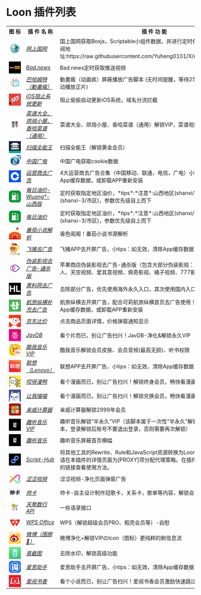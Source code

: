 # Loon 插件列表

<table>
<tr><th> 图  标 </th> <th> 插 件 名 称 </th> <th> 插 件 功 能 </th> </tr >
<tr ><td > <div style="width: 32px; height: 32px; overflow: hidden; display: flex; align-items: center; justify-content: center;"><img src="https://raw.githubusercontent.com/W126-L/Tool/main/IconSet/108px/Guoshangguowang.png" width="32" height="32"></div> </td><td><a href="https://raw.githubusercontent.com/W126-L/Tool/master/Plugin/95598.plugin"><em>网上国网</em></a></td><td>国上国网获取Boxjs，Scriptable小组件数据，并进行定时任务の推送。BoxJs订阅地址:https://raw.githubusercontent.com/Yuheng0101/X/main/Tasks/boxjs.json</td></tr><tr ><td > <div style="width: 32px; height: 32px; overflow: hidden; display: flex; align-items: center; justify-content: center;"><img src="https://raw.githubusercontent.com/W126-L/Tool/main/IconSet/108px/Bad_news.png" width="32" height="32"></div> </td><td><a href="https://raw.githubusercontent.com/W126-L/Tool/master/Plugin/Bad_news.plugin"><em>Bad.news</em></a></td><td>Bad.news定时获取推送视频</td></tr><tr ><td > <div style="width: 32px; height: 32px; overflow: hidden; display: flex; align-items: center; justify-content: center;"><img src="https://raw.githubusercontent.com/W126-L/Tool/main/IconSet/108px/Bahamut.png" width="32" height="32"></div> </td><td><a href="https://raw.githubusercontent.com/W126-L/Tool/master/Plugin/Bahamut.plugin"><em>巴哈姆特（動畫瘋）</em></a></td><td>動畫瘋（动画疯）屏蔽播放广告脚本 (无时间提醒，等待25～30S即可，黑屏完自动播放正片)</td></tr><tr ><td > <div style="width: 32px; height: 32px; overflow: hidden; display: flex; align-items: center; justify-content: center;"><img src="https://raw.githubusercontent.com/W126-L/Tool/main/IconSet/108px/NoUpdate.png" width="32" height="32"></div> </td><td><a href="https://raw.githubusercontent.com/W126-L/Tool/master/Plugin/BlockiOSUpdate.plugin"><em>iOS阻止系统更新</em></a></td><td>阻止偷偷自动更新iOS系统，域名分流拦截</td></tr><tr ><td > <div style="width: 32px; height: 32px; overflow: hidden; display: flex; align-items: center; justify-content: center;"><img src="https://raw.githubusercontent.com/W126-L/Tool/main/IconSet/108px/CaiPu.png" width="32" height="32"></div> </td><td><a href="https://raw.githubusercontent.com/W126-L/Tool/master/Plugin/CaiPu-3.plugin"><em>菜谱大全、烘焙小屋、香哈菜谱（通用）</em></a></td><td>菜谱大全、烘焙小屋、香哈菜谱（通用）解锁VIP，菜谱视频在线观看</td></tr><tr ><td > <div style="width: 32px; height: 32px; overflow: hidden; display: flex; align-items: center; justify-content: center;"><img src="https://raw.githubusercontent.com/W126-L/Tool/main/IconSet/108px/CamScanner.png" width="32" height="32"></div> </td><td><a href="https://raw.githubusercontent.com/W126-L/Tool/master/Plugin/CamScanner.plugin"><em>扫描全能王</em></a></td><td>扫描全能王（解锁黄金会员）</td></tr><tr ><td > <div style="width: 32px; height: 32px; overflow: hidden; display: flex; align-items: center; justify-content: center;"><img src="https://raw.githubusercontent.com/W126-L/Tool/main/IconSet/108px/China-Broadnet.png" width="32" height="32"></div> </td><td><a href="https://raw.githubusercontent.com/W126-L/Tool/master/Plugin/China-Broadnet.plugin"><em>中国广电</em></a></td><td>中国广电获取cookie数据</td></tr><tr ><td > <div style="width: 32px; height: 32px; overflow: hidden; display: flex; align-items: center; justify-content: center;"><img src="https://raw.githubusercontent.com/W126-L/Tool/main/IconSet/108px/China-Operator.png" width="32" height="32"></div> </td><td><a href="https://raw.githubusercontent.com/W126-L/Tool/master/Plugin/China-Operator.plugin"><em>运营商去广告</em></a></td><td>4大运营商去广告合集（中国移动、联通，电信，广电）小tips：如无效，清除App缓存数据，或卸载APP重新安装</td></tr><tr ><td > <div style="width: 32px; height: 32px; overflow: hidden; display: flex; align-items: center; justify-content: center;"><img src="https://raw.githubusercontent.com/W126-L/Tool/main/IconSet/108px/Youjia.png" width="32" height="32"></div> </td><td><a href="https://raw.githubusercontent.com/W126-L/Tool/master/Plugin/Daily-oil-Wuang.plugin"><em>每日油价-Wuang°-山西版</em></a></td><td>定时获取指定地区油价，*tips*:*注意*:山西地区(shanxi/市区)，陕西地区(shanxi-3/市区)，参数优先级自上而下</td></tr><tr ><td > <div style="width: 32px; height: 32px; overflow: hidden; display: flex; align-items: center; justify-content: center;"><img src="https://raw.githubusercontent.com/W126-L/Tool/main/IconSet/108px/Youjia.png" width="32" height="32"></div> </td><td><a href="https://raw.githubusercontent.com/W126-L/Tool/master/Plugin/Daily-oil.plugin"><em>每日油价</em></a></td><td>定时获取指定地区油价，*tips*:*注意*:山西地区(shanxi/市区)，陕西地区(shanxi-3/市区)，参数优先级自上而下</td></tr><tr ><td > <div style="width: 32px; height: 32px; overflow: hidden; display: flex; align-items: center; justify-content: center;"><img src="https://raw.githubusercontent.com/W126-L/Tool/main/IconSet/108px/FanQie.png" width="32" height="32"></div> </td><td><a href="https://raw.githubusercontent.com/W126-L/Tool/master/Plugin/FanQie.plugin"><em>番茄小说解析</em></a></td><td>香色闺阁！番茄小说书源解析</td></tr><tr ><td > <div style="width: 32px; height: 32px; overflow: hidden; display: flex; align-items: center; justify-content: center;"><img src="https://raw.githubusercontent.com/W126-L/Tool/main/IconSet/108px/Feizhu.png" width="32" height="32"></div> </td><td><a href="https://raw.githubusercontent.com/W126-L/Tool/master/Plugin/Feizhu.plugin"><em>飞猪去广告</em></a></td><td>飞猪APP去开屏广告，小tips：如无效，清除App缓存数据，或卸载APP重新安装</td></tr><tr ><td > <div style="width: 32px; height: 32px; overflow: hidden; display: flex; align-items: center; justify-content: center;"><img src="https://raw.githubusercontent.com/W126-L/Tool/main/IconSet/108px/FreeVideo.png" width="32" height="32"></div> </td><td><a href="https://raw.githubusercontent.com/W126-L/Tool/master/Plugin/FreeVideo-NoAds.plugin"><em>伪装影视去广告-通杀版</em></a></td><td>苹果商店伪装影视去广告-通杀版（包含大部分伪装影视：大师兄影视、追剧达人、天空视频、爱其意视频、佩奇影视、橘子视频、777影视等…）</td></tr><tr ><td > <div style="width: 32px; height: 32px; overflow: hidden; display: flex; align-items: center; justify-content: center;"><img src="https://raw.githubusercontent.com/W126-L/Tool/main/IconSet/108px/Heiliaowang.png" width="32" height="32"></div> </td><td><a href="https://raw.githubusercontent.com/W126-L/Tool/master/Plugin/HLW.plugin"><em>黑料网去广告</em></a></td><td>去除部分广告，优先使用海外永久入口，其次使用国内入口(会变动)，走代理</td></tr><tr ><td > <div style="width: 32px; height: 32px; overflow: hidden; display: flex; align-items: center; justify-content: center;"><img src="https://raw.githubusercontent.com/W126-L/Tool/main/IconSet/108px/Hanglvzongheng.png" width="32" height="32"></div> </td><td><a href="https://raw.githubusercontent.com/W126-L/Tool/master/Plugin/Hanglvzongheng.plugin"><em>航旅纵横补充去广告</em></a></td><td>航旅纵横去开屏广告，配合可莉航旅纵横首页去广告使用！小tips：如无效，清除App缓存数据，或卸载APP重新安装</td></tr><tr ><td > <div style="width: 32px; height: 32px; overflow: hidden; display: flex; align-items: center; justify-content: center;"><img src="https://raw.githubusercontent.com/W126-L/Tool/main/IconSet/108px/JD.png" width="32" height="32"></div> </td><td><a href="https://raw.githubusercontent.com/W126-L/Tool/master/Plugin/JD_price.plugin"><em>京东比价</em></a></td><td>点击商品页面详情，价格弹窗通知显示</td></tr><tr ><td > <div style="width: 32px; height: 32px; overflow: hidden; display: flex; align-items: center; justify-content: center;"><img src="https://raw.githubusercontent.com/W126-L/Tool/main/IconSet/108px/JavDB.png" width="32" height="32"></div> </td><td><a href="https://raw.githubusercontent.com/W126-L/Tool/master/Plugin/JavDB.plugin"><em>JavDB</em></a></td><td>看个片而已，别让广告扫兴！JavDB-净化&解锁永久VIP</td></tr><tr ><td > <div style="width: 32px; height: 32px; overflow: hidden; display: flex; align-items: center; justify-content: center;"><img src="https://raw.githubusercontent.com/W126-L/Tool/main/IconSet/108px/KuwoMusic-Pro.png" width="32" height="32"></div> </td><td><a href="https://raw.githubusercontent.com/W126-L/Tool/master/Plugin/KuwoMusic-VIP.plugin"><em>酷我音乐VIP</em></a></td><td>酷我音乐解锁会员皮肤、会员音频(最高无损)、听书权限</td></tr><tr ><td > <div style="width: 32px; height: 32px; overflow: hidden; display: flex; align-items: center; justify-content: center;"><img src="https://raw.githubusercontent.com/W126-L/Tool/main/IconSet/108px/Lenovo.png" width="32" height="32"></div> </td><td><a href="https://raw.githubusercontent.com/W126-L/Tool/master/Plugin/Lenovo.plugin"><em>联想（Lenovo）</em></a></td><td>联想APP去开屏广告，小tips：如无效，清除App缓存数据，或卸载APP重新安装</td></tr><tr ><td > <div style="width: 32px; height: 32px; overflow: hidden; display: flex; align-items: center; justify-content: center;"><img src="https://raw.githubusercontent.com/W126-L/Tool/main/IconSet/108px/ManYa.png" width="32" height="32"></div> </td><td><a href="https://raw.githubusercontent.com/W126-L/Tool/master/Plugin/ManYa.plugin"><em>哎呀漫鸭</em></a></td><td>看个漫画而已，别让广告扫兴！解锁终身会员，畅快看漫画。</td></tr><tr ><td > <div style="width: 32px; height: 32px; overflow: hidden; display: flex; align-items: center; justify-content: center;"><img src="https://raw.githubusercontent.com/W126-L/Tool/main/IconSet/108px/Miaomiao.png" width="32" height="32"></div> </td><td><a href="https://raw.githubusercontent.com/W126-L/Tool/master/Plugin/Miaomiao.plugin"><em>让我喵喵</em></a></td><td>看个漫画而已，别让广告扫兴！解锁兑换会员，畅快看漫画。</td></tr><tr ><td > <div style="width: 32px; height: 32px; overflow: hidden; display: flex; align-items: center; justify-content: center;"><img src="https://raw.githubusercontent.com/W126-L/Tool/main/IconSet/108px/Qinqijisuanqi.png" width="32" height="32"></div> </td><td><a href="https://raw.githubusercontent.com/W126-L/Tool/master/Plugin/Qqjsq.plugin"><em>亲戚计算器</em></a></td><td>亲戚计算器解锁2999年会员</td></tr><tr ><td > <div style="width: 32px; height: 32px; overflow: hidden; display: flex; align-items: center; justify-content: center;"><img src="https://raw.githubusercontent.com/W126-L/Tool/main/IconSet/108px/QutingMusic.png" width="32" height="32"></div> </td><td><a href="https://raw.githubusercontent.com/W126-L/Tool/master/Plugin/QutingMusic-VIP.plugin"><em>趣听音乐VIP</em></a></td><td>趣听音乐解锁“半永久”VIP（该脚本属于一次性“半永久”解锁，解锁完即可关闭脚本，登录解锁后账号不要退出登录，否则需要再次解锁）</td></tr><tr ><td > <div style="width: 32px; height: 32px; overflow: hidden; display: flex; align-items: center; justify-content: center;"><img src="https://raw.githubusercontent.com/W126-L/Tool/main/IconSet/108px/QutingMusic.png" width="32" height="32"></div> </td><td><a href="https://raw.githubusercontent.com/W126-L/Tool/master/Plugin/QutingMusic.plugin"><em>趣听音乐</em></a></td><td>趣听音乐屏蔽首页横幅</td></tr><tr ><td > <div style="width: 32px; height: 32px; overflow: hidden; display: flex; align-items: center; justify-content: center;"><img src="https://raw.githubusercontent.com/luestr/IconResource/main/Other_icon/120px/Script-Hub.png" width="32" height="32"></div> </td><td><a href="https://script.hub/"><em>Script-Hub</em></a></td><td>将其他工具的Rewrite、Rule和JavaScript资源转换为Loon能识别的格式，使用前请在本插件的详情页面为[PROXY]项分配代理策略。在插件列表中点击此插件上的链接查看使用方法。</td></tr><tr ><td > <div style="width: 32px; height: 32px; overflow: hidden; display: flex; align-items: center; justify-content: center;"><img src="https://raw.githubusercontent.com/W126-L/Tool/main/IconSet/108px/SeseVideo.png" width="32" height="32"></div> </td><td><a href="https://raw.githubusercontent.com/W126-L/Tool/master/Plugin/SeseVideo.plugin"><em>涩涩视频</em></a></td><td>涩涩视频-净化页面弹窗广告</td></tr><tr ><td > <div style="width: 32px; height: 32px; overflow: hidden; display: flex; align-items: center; justify-content: center;"><img src="https://raw.githubusercontent.com/W126-L/Tool/main/IconSet/108px/ShuaiKa.png" width="32" height="32"></div> </td><td><a href="https://raw.githubusercontent.com/W126-L/Tool/master/Plugin/ShuaiKa.plugin"><em>帅卡</em></a></td><td>帅卡-自主设计制作冠歌卡，关系卡，歌单等内容，解锁会员VIP</td></tr><tr ><td > <div style="width: 32px; height: 32px; overflow: hidden; display: flex; align-items: center; justify-content: center;"><img src="https://raw.githubusercontent.com/W126-L/Tool/main/IconSet/108px/Yan.png" width="32" height="32"></div> </td><td><a href="https://raw.githubusercontent.com/W126-L/Tool/master/Plugin/TianApi.plugin"><em>天聚数行API</em></a></td><td>一些语录接口</td></tr><tr ><td > <div style="width: 32px; height: 32px; overflow: hidden; display: flex; align-items: center; justify-content: center;"><img src="https://raw.githubusercontent.com/W126-L/Tool/main/IconSet/108px/WPS.png" width="32" height="32"></div> </td><td><a href="https://raw.githubusercontent.com/W126-L/Tool/master/Plugin/WPS.plugin"><em>WPS Office</em></a></td><td>WPS（解锁超级会员PRO、稻壳会员等）-自慰</td></tr><tr ><td > <div style="width: 32px; height: 32px; overflow: hidden; display: flex; align-items: center; justify-content: center;"><img src="https://raw.githubusercontent.com/W126-L/Tool/main/IconSet/108px/Weibo.png" width="32" height="32"></div> </td><td><a href="https://raw.githubusercontent.com/W126-L/Tool/master/Plugin/WeiBoVIP.plugin"><em>微博（围脖🧣）</em></a></td><td>微博净化+解锁VIPのIcon（图标）更纯粹的刷信息流</td></tr><tr ><td > <div style="width: 32px; height: 32px; overflow: hidden; display: flex; align-items: center; justify-content: center;"><img src="https://raw.githubusercontent.com/W126-L/Tool/main/IconSet/108px/Yijietu.png" width="32" height="32"></div> </td><td><a href="https://raw.githubusercontent.com/W126-L/Tool/master/Plugin/YiJieTu.plugin"><em>易截图</em></a></td><td>去除水印，解锁高级功能</td></tr><tr ><td > <div style="width: 32px; height: 32px; overflow: hidden; display: flex; align-items: center; justify-content: center;"><img src="https://raw.githubusercontent.com/W126-L/Tool/main/IconSet/108px/i4.png" width="32" height="32"></div> </td><td><a href="https://raw.githubusercontent.com/W126-L/Tool/master/Plugin/i4.plugin"><em>爱思助手</em></a></td><td>爱思助手去开屏广告，小tips：如无效，清除App缓存数据，或卸载APP重新安装</td></tr><tr ><td > <div style="width: 32px; height: 32px; overflow: hidden; display: flex; align-items: center; justify-content: center;"><img src="https://raw.githubusercontent.com/W126-L/Tool/main/IconSet/108px/iFreeTime-Fang.png" width="32" height="32"></div> </td><td><a href="https://raw.githubusercontent.com/W126-L/Tool/master/Plugin/iFreeTime.plugin"><em>爱阅书香</em></a></td><td>看个小说而已，别让广告扫兴！爱阅书香会员激励快速跳过</td></tr>
</table>